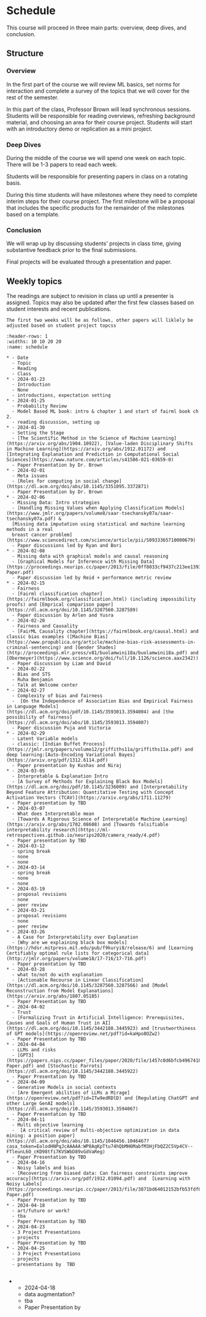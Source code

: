 # Schedule



This course will proceed in three main parts: overview, deep dives, and conclusion.

## Structure

### Overview

In the first part of the course we will review ML basics, set norms for interaction and complete a survey of the topics that we will cover for the rest of the semester.  

In this part of the class, Professor Brown will lead synchronous sessions.  Students will be responsible for reading overviews, refreshing background material, and choosing an area for their course project. Students will start with an introductory demo or replication as a mini project.

### Deep Dives

During the middle of the course we will spend one week on each topic. There will be 1-3 papers to read each week.

Students will be responsible for presenting papers in class on a rotating basis.

During this time students will have milestones where they need to complete interim steps for their course project. The first milestone will be a proposal that includes the specific products for the remainder of the milestones based on a template.  


### Conclusion

<!-- In the end of the course, we will focus on integrating ideas across multiple topics. -->

We will wrap up by discussing students' projects in class time, giving substantive feedback prior to the final submissions.

Final projects will be evaluated through a presentation and paper.


## Weekly topics

The readings are subject to revision in class up until a presenter is assigned.
Topics may also be updated after the first few classes based on student interests
and recent publications.

```{warning}
The first two weeks will be as follows, other papers will liklely be adjusted based on student project topcss
```

``````{list-table} Schedule
:header-rows: 1
:widths: 10 10 20 20
:name: schedule

* - Date
  - Topic
  - Reading
  - Class
* - 2024-01-23
  - Introduction
  - None
  - introductions, expectation setting
* - 2024-01-25
  - Probability Review
  - Model Based ML book: intro & chapter 1 and start of fairml book ch 2.
  - reading discussion, setting up
* - 2024-01-30
  - Setting the Stage
  - [The Scientific Method in the Science of Machine Learning](https://arxiv.org/abs/1904.10922), [Value-laden Disciplinary Shifts in Machine Learning](https://arxiv.org/abs/1912.01172) and [Integrating Explanation and Prediction in Computational Social Sciences](https://www.nature.com/articles/s41586-021-03659-0) 
  - Paper Presentation by Dr. Brown
* - 2024-02-01
  - Meta issues
  - [Roles for computing in social change](https://dl.acm.org/doi/abs/10.1145/3351095.3372871)
  - Paper Presentation by Dr. Brown
* - 2024-02-06
  - Missing Data: Intro strategies
  - [Handling Missing Values when Applying Classification Models](https://www.jmlr.org/papers/volume8/saar-tsechansky07a/saar-tsechansky07a.pdf) &
  [Missing data imputation using statistical and machine learning methods in a real
  breast cancer problem](https://www.sciencedirect.com/science/article/pii/S0933365710000679)
  - Paper discussions led by Ryan and Bori
* - 2024-02-08
  - Missing data with graphical models and causal reasoning
  - [Graphical Models for Inference with Missing Data](https://proceedings.neurips.cc/paper/2013/file/0ff8033cf9437c213ee13937b1c4c455-Paper.pdf)
  - Paper discussion led by Reid + performance metric review
* - 2024-02-15
  - Fairness
  - [Fairml classification chapter](https://fairmlbook.org/classification.html) (including impossibility proofs) and [Emprical comparison paper](https://dl.acm.org/doi/10.1145/3287560.3287589) 
  - Paper discussion by Arlen and Yusra
* - 2024-02-20
  - Fairness and Causality
  - [FairML Causality chapter](https://fairmlbook.org/causal.html) and classic bias examples ([Machine Bias](https://www.propublica.org/article/machine-bias-risk-assessments-in-criminal-sentencing) and [Gender Shades](http://proceedings.mlr.press/v81/buolamwini18a/buolamwini18a.pdf) and [Obermeyer](https://www.science.org/doi/full/10.1126/science.aax2342))
  - Paper discussion by Liam and David
* - 2024-02-22
  - Bias and STS
  - Ruha Benjamin
  - Talk at Welcome center
* - 2024-02-27
  - Complexity of bias and fairness
  -  [On the Independence of Association Bias and Empirical Fairness
in Language Models](https://dl.acm.org/doi/pdf/10.1145/3593013.3594004) and [the possibility of fairness](https://dl.acm.org/doi/abs/10.1145/3593013.3594007)
  - Paper discussion Puja and Victoria
* - 2024-02-29
  - Latent Variable models
  - classic: [Indian Buffet Process](https://jmlr.org/papers/volume12/griffiths11a/griffiths11a.pdf) and deep learning:[Auto-Encoding Variational Bayes](https://arxiv.org/pdf/1312.6114.pdf)
  - Paper presentation by Kushas and Niraj
* - 2024-03-05
  - Interpretable & Explanation Intro
  - [A Survey of Methods for Explaining Black Box Models](https://dl.acm.org/doi/pdf/10.1145/3236009) and [Interpretability Beyond Feature Attribution: Quantitative Testing with Concept Activation Vectors (TCAV)](https://arxiv.org/abs/1711.11279)
  - Paper presentation by TBD
* - 2024-03-07
  - What does Interpretable mean
  - [Towards A Rigorous Science of Interpretable Machine Learning](https://arxiv.org/abs/1702.08608) and [Towards falsifiable interpretability research](https://ml-retrospectives.github.io/neurips2020/camera_ready/4.pdf)
  - Paper presentation by TBD
* - 2024-03-12
  - spring break
  - none
  - none
* - 2024-03-14
  - spring break
  - none
  - none
* - 2024-03-19
  - proposal revisions
  - none
  - peer review
* - 2024-03-21
  - proposal revisions
  - none
  - peer review
* - 2024-03-26
  - A Case for Interpretability over Explanation
  - [Why are we explaining black box models](https://hdsr.mitpress.mit.edu/pub/f9kuryi8/release/6) and [Learning Certifiably optimal rule lists for categorical data](http://jmlr.org/papers/volume18/17-716/17-716.pdf)
  - Paper presentation by TBD
* - 2024-03-28
  - what to/not do with explanation
  - [Actionable Recourse in Linear Classification](https://dl.acm.org/doi/10.1145/3287560.3287566) and [Model Reconstruction from Model Explanations](https://arxiv.org/abs/1807.05185)
  - Paper Presentation by TBD
* - 2024-04-02
  - Trust
  - [Formalizing Trust in Artificial Intelligence: Prerequisites, Causes and Goals of Human Trust in AI](https://dl.acm.org/doi/10.1145/3442188.3445923) and [trustworthiness of GPT models](https://openreview.net/pdf?id=kaHpo8OZw2) 
  - Paper Presentation by TBD
* - 2024-04-04
  - LLMs and risks
  - [GPT3](https://papers.nips.cc/paper_files/paper/2020/file/1457c0d6bfcb4967418bfb8ac142f64a-Paper.pdf) and [Stochastic Parrots](https://dl.acm.org/doi/10.1145/3442188.3445922)
  - Paper Presentation by TBD
* - 2024-04-09
  - Generative Models in social contexts
  - [Are Emergent abilities of LLMs a Mirage](https://openreview.net/pdf?id=ITw9edRDlD) and [Regulating ChatGPT and other Large GenAI models](https://dl.acm.org/doi/10.1145/3593013.3594067)
  - Paper Presentation by TBD
* - 2024-04-11
  - Multi objective learning 
  -  [A critical review of multi-objective optimization in data mining: a position paper](https://dl.acm.org/doi/abs/10.1145/1046456.1046467?casa_token=EolodHNPqJcAAAAA:WP8AqKpTtu74hQbMH6MabfM3HjFbQZ2C5Vp4CV--FTleunL6O_cKD98tfi7KVSWbD89vGdVaReg) 
  - Paper Presentation by TBD
* - 2024-04-16
  - Noisy labels and bias 
  - [Recovering from biased data: Can fairness constraints improve accuracy](https://arxiv.org/pdf/1912.01094.pdf) and  [Learning with Noisy Labels](https://proceedings.neurips.cc/paper/2013/file/3871bd64012152bfb53fdf04b401193f-Paper.pdf)
  - Paper Presentation by TBD
* - 2024-04-18
  - art/future or work?
  - tba
  - Paper Presentation by TBD
* - 2024-04-23
  - 3 Project Presentations
  - projects 
  - Paper Presentation by TBD
* - 2024-04-25
  - 3 Project Presentations
  - projects
  - presentations by  TBD


``````


<!--
* - 2021-04-1


* - 2024-05-02
  - 2 Project Presentations Chan  and Surbhi
  - projects
  - presentations with peer feedback; discuss revision plans; overall course review-->


* - 2024-04-18
  - data augmentation?
  - tba
  - Paper Presentation by 


<!-- You can also cite references that are stored in a `bibtex` file. For example,
the following syntax: `` {cite}`holdgraf_evidence_2014` `` will render like
this: {cite}`holdgraf_evidence_2014`.





```{bibliography} references.bib
``` -->
